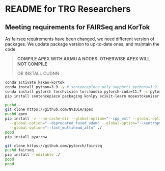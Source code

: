 # README for TRG Researchers

## Meeting requirements for FAIRSeq and KorTok

As fairseq requirements have been changed, we need different version of packages.
We update package version to up-to-date ones, and maintain the code.

> **COMPILE APEX WITH AKMU A NODES: OTHERWISE APEX WILL NOT COMPILE**
>
> OR INSTALL CUDNN

```bash
conda activate kakao-kortok
conda install python=3.9 -y # sentencepiece only supports python<=3.9
conda install pytorch torchvision torchaudio pytorch-cuda=11.7 -c pytorch -c nvidia -y
pip install sentencepiece packaging konlpy scikit-learn mosestokenizer scipy transformers mecab-python3

pushd ~
git clone https://github.com/NVIDIA/apex
pushd apex
pip install -v --no-cache-dir --global-option="--cpp_ext" --global-option="--cuda_ext" \
  --global-option="--deprecated_fused_adam" --global-option="--xentropy" \
  --global-option="--fast_multihead_attn" ./
popd
pip install pyarrow

git clone https://github.com/pytorch/fairseq
pushd fairseq
pip install --editable ./
popd
popd
```
